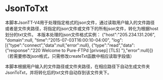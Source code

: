 # JsonToTxt
本脚本JsonTT-V4用于处理指定格式的json文件，通过读取用户输入的文件路径或者是文件夹路径，将指定的json文件或文件下的所有json文件，转化为根据host划分的txt文件。
本版本处理的json文件格式实例：
{"host":"205.234.131.206",
"domain":null,
"time":"2015-07-03T16:00:10-04:00",
"log":[{"type":"connect","data":null,"error":null},
{"type":"read","data":{"response":"220 Welcome to Pure-FTPd [privsep] [TLS] "},"error":null}]}
（若需要修改json格式，只需修改createTxt函数中相应读取字段值）

本脚本根据用户输入的文件路径或文件夹路径，在相应路径下自动生成文件夹JsonToTxt，并将转化后的txt文件自动存到该文件夹下。
